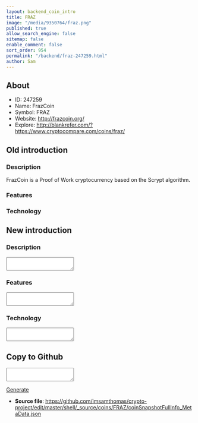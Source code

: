 ```yaml
---
layout: backend_coin_intro
title: FRAZ
image: "/media/9350764/fraz.png"
published: true
allow_search_engine: false
sitemap: false
enable_comment: false
sort_order: 954
permalink: "/backend/fraz-247259.html"
author: Sam
---
```


## About

- ID: 247259
- Name: FrazCoin
- Symbol: FRAZ
- Website: http://frazcoin.org/
- Explore: http://blankrefer.com/?https://www.cryptocompare.com/coins/fraz/


## Old introduction

### Description

<p>FrazCoin is a Proof of Work cryptocurrency based on the Scrypt algorithm.</p>

### Features


### Technology




## New introduction


### Description
<textarea id="meta_description" name="description"></textarea>

### Features
<textarea id="meta_features" name="features"></textarea>

### Technology
<textarea id="meta_technology" name="technology"></textarea>


## Copy to Github

<textarea id="coinsnapshotfullinfo_metadata"></textarea>

<a href="#gen" onclick="generateMetaDatJson()">Generate</a>

- **Source file**: <a href="https://github.com/imsamthomas/crypto-project/edit/master/shell/_source/coins/FRAZ/coinSnapshotFullInfo_MetaData.json">https://github.com/imsamthomas/crypto-project/edit/master/shell/_source/coins/FRAZ/coinSnapshotFullInfo_MetaData.json</a>

